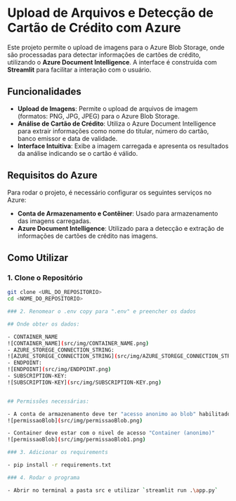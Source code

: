 # Upload de Arquivos e Detecção de Cartão de Crédito com Azure

Este projeto permite o upload de imagens para o Azure Blob Storage, onde são processadas para detectar informações de cartões de crédito, utilizando o **Azure Document Intelligence**. A interface é construída com **Streamlit** para facilitar a interação com o usuário.

## Funcionalidades

- **Upload de Imagens**: Permite o upload de arquivos de imagem (formatos: PNG, JPG, JPEG) para o Azure Blob Storage.
- **Análise de Cartão de Crédito**: Utiliza o Azure Document Intelligence para extrair informações como nome do titular, número do cartão, banco emissor e data de validade.
- **Interface Intuitiva**: Exibe a imagem carregada e apresenta os resultados da análise indicando se o cartão é válido.

## Requisitos do Azure

Para rodar o projeto, é necessário configurar os seguintes serviços no Azure:

- **Conta de Armazenamento e Contêiner**: Usado para armazenamento das imagens carregadas.
- **Azure Document Intelligence**: Utilizado para a detecção e extração de informações de cartões de crédito nas imagens.



## Como Utilizar

### 1. Clone o Repositório

```bash
git clone <URL_DO_REPOSITORIO>
cd <NOME_DO_REPOSITORIO>

### 2. Renomear o .env copy para ".env" e preencher os dados

## Onde obter os dados:

- CONTAINER_NAME
![CONTAINER_NAME](src/img/CONTAINER_NAME.png)
- AZURE_STOREGE_CONNECTION_STRING: 
![AZURE_STOREGE_CONNECTION_STRING](src/img/AZURE_STOREGE_CONNECTION_STRING.png)
- ENDPOINT: 
![ENDPOINT](src/img/ENDPOINT.png)
- SUBSCRIPTION-KEY: 
![SUBSCRIPTION-KEY](src/img/SUBSCRIPTION-KEY.png)


## Permissões necessárias:

- A conta de armazenamento deve ter "acesso anonimo ao blob" habilitado
![permissaoBlob](src/img/permissaoBlob.png)

- Container deve estar com o nivel de acesso "Container (anonimo)"
![permissaoBlob](src/img/permissaoBlob1.png)

### 3. Adicionar os requirements

- pip install -r requirements.txt

### 4. Rodar o programa

- Abrir no terminal a pasta src e utilizar `streamlit run .\app.py`



